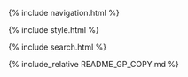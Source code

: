 <head>
  <link href="https://s9.limitedrun.com/images/1459713/cartoon.gif?type=image/gif" rel="shortcut icon" type="image/gif">
</head>

{% include navigation.html %}

{% include style.html %}

{% include search.html %}

{% include_relative README_GP_COPY.md %}
